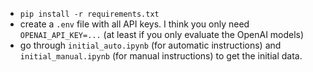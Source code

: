 - `pip install -r requirements.txt`
- create a `.env` file with all API keys. I think you only need `OPENAI_API_KEY=...` (at least if you only evaluate the OpenAI models)
- go through `initial_auto.ipynb` (for automatic instructions) and `initial_manual.ipynb` (for manual instructions) to get the initial data.